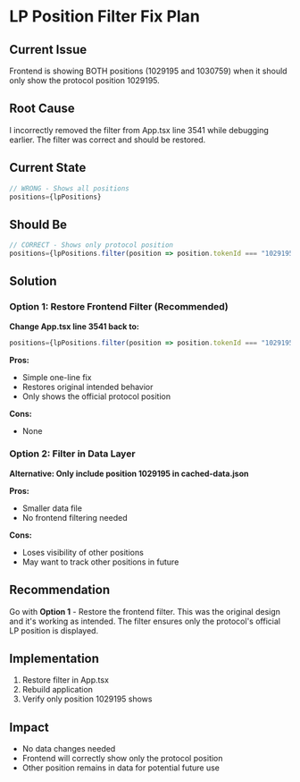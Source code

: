 # LP Position Filter Fix Plan

## Current Issue
Frontend is showing BOTH positions (1029195 and 1030759) when it should only show the protocol position 1029195.

## Root Cause
I incorrectly removed the filter from App.tsx line 3541 while debugging earlier. The filter was correct and should be restored.

## Current State
```typescript
// WRONG - Shows all positions
positions={lpPositions}
```

## Should Be
```typescript  
// CORRECT - Shows only protocol position
positions={lpPositions.filter(position => position.tokenId === "1029195")}
```

## Solution

### Option 1: Restore Frontend Filter (Recommended)
**Change App.tsx line 3541 back to:**
```typescript
positions={lpPositions.filter(position => position.tokenId === "1029195")}
```

**Pros:**
- Simple one-line fix
- Restores original intended behavior
- Only shows the official protocol position

**Cons:**
- None

### Option 2: Filter in Data Layer
**Alternative: Only include position 1029195 in cached-data.json**

**Pros:**
- Smaller data file
- No frontend filtering needed

**Cons:**
- Loses visibility of other positions
- May want to track other positions in future

## Recommendation
Go with **Option 1** - Restore the frontend filter. This was the original design and it's working as intended. The filter ensures only the protocol's official LP position is displayed.

## Implementation
1. Restore filter in App.tsx
2. Rebuild application
3. Verify only position 1029195 shows

## Impact
- No data changes needed
- Frontend will correctly show only the protocol position
- Other position remains in data for potential future use